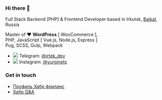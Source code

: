 ### Hi there 👋

Full Stack Backend [PHP] & Frontend Developer based in Irkutsk, <a href="https://baikal.place?utm_source=github" target="_Blank">Baikal</a>, Russia

Master of ❤ **WordPress** [ WooCommerce ],  
PHP, JavaScript [ Vue.js, Node.js, Express ]  
Pug, SCSS, Gulp, Webpack

- ![](https://cdn4.iconfinder.com/data/icons/social-media-and-logos-11/32/Logo_telegram_Airplane_Air_plane_paper_airplane-33-24.png) Telegram: <a href="https://telegram.me/irtek_dev" target="_blank">@irtek_dev</a>
- ![](https://cdn0.iconfinder.com/data/icons/social-and-online-logos/40/Instagram-21.png) Instagram: <a href="https://www.instagram.com/yurginets/" target="_blank">@yurginets</a>

### Get in touch

- <a href="https://freelance.habr.com/freelancers/irtek" target="_blank">Профиль Хабр фриланс</a>
- <a href="https://qna.habr.com/user/irtek" target="_blank">Хабр Q&A</a>

<!--
**irtek/irtek** is a ✨ _special_ ✨ repository because its `README.md` (this file) appears on your GitHub profile.

Here are some ideas to get you started:

- 🔭 I’m currently working on ...
- 🌱 I’m currently learning ...
- 👯 I’m looking to collaborate on ...
- 🤔 I’m looking for help with ...
- 💬 Ask me about ...
- 📫 How to reach me: ...
- 😄 Pronouns: ...
- ⚡ Fun fact: ...
-->
